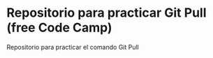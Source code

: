 # Repositorio para practicar Git Pull (free Code Camp)
Repositorio para practicar el comando Git Pull
